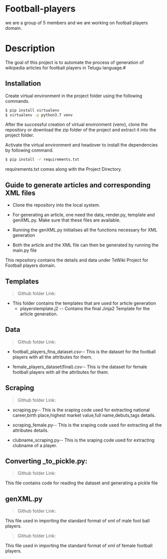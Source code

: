 # Football-players
we are a group of 5 members and we are working on football players domain.
# Description
The goal of this project is to automate the process of generation of wikipedia articles for football players in Telugu language.#
## Installation

Create virtual environment in the project folder using the following commands.

```bash
$ pip install virtualenv
$ virtualenv -p python3.7 venv
```
After the successful creation of virtual environment (venv), clone the repository or download the zip folder of the project and extract it into the project folder.

Activate the virtual environment and headover to install the dependencies by following command.
```bash
$ pip install -r requirements.txt
```
requirements.txt comes along with the Project Directory.
## Guide to generate articles and corresponding XML files
* Clone the repository into the local system.

* For generating an article, one need the data, render.py, template and genXML.py. Make sure that these files are available.

* Running the genXML.py initialises all the functions necessary for XML generation

* Both the article and the XML file can then be generated by running the main.py file

This repository contains the details and data under TeWiki Project for Football players domain.
## Templates

> Github folder Link: 

- This folder contains the templates that are used for article generation
  - playerstemplate.j2 -- Contains the final Jinja2 Template for the article generation.
## Data

> Github folder Link: 

* football_players_fina_dataset.csv-- This is the dataset for the football players with all the attributes for them.

* female_players_dataset(final).csv-- This is the dataset for female football players with all the attributes for them.

## Scraping 

> Github folder Link: 

* scraping.py-- This is the sraping code used for extracting national career,birth place,highest market value,full name,debuts,tags details.

* scraping_female.py-- This is the sraping code used for extracting all the attributes details.

* clubname_scraping.py-- This is the sraping code used for extracting clubname of a player.

## Converting _to_pickle.py:
> Github folder Link:  

This file contains code for reading the dataset and generating a pickle file

## genXML.py
> Github folder Link: 

This file used in importing the standard format of xml of male foot ball players.
> Github folder Link: 

This file used in importing the standard format of xml of female football players.

